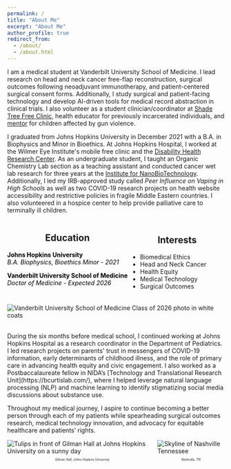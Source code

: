 ```yaml
---
permalink: /
title: "About Me"
excerpt: "About Me"
author_profile: true
redirect_from: 
  - /about/
  - /about.html
---
```


I am a medical student at Vanderbilt University School of Medicine. I lead research on head and neck cancer free-flap reconstruction, surgical outcomes following neoadjuvant immunotherapy, and patient-centered surgical consent forms. Additionally, I study surgical and patient-facing technology and develop AI-driven tools for medical record abstraction in clinical trials. I also volunteer as a student clinician/coordinator at [Shade Tree Free Clinic](https://www.shadetreeclinic.org/), health educator for previously incarcerated individuals, and [mentor](https://www.newschannel5.com/news/giving-them-another-path-inspiring-at-risk-youth-to-choose-a-violence-free-future) for children affected by gun violence.

I graduated from Johns Hopkins University in December 2021 with a B.A. in Biophysics and Minor in Bioethics. At Johns Hopkins Hospital, I worked at the Wilmer Eye Institute's mobile free clinic and the [Disability Health Research Center](https://disabilityhealth.jhu.edu/). As an undergraduate student, I taught an Organic Chemistry Lab section as a teaching assistant and conducted cancer wet lab research for three years at the [Institute for NanoBioTechnology](https://inbt.jhu.edu/). Additionally, I led my IRB-approved study called *Peer Influence on Vaping in High Schools* as well as two COVID-19 research projects on health website accessibility and restrictive policies in fragile Middle Eastern countries. I also volunteered in a hospice center to help provide palliative care to terminally ill children. 
<html>
<head>
  <!-- Add the Font Awesome CSS link below -->
  <link rel="stylesheet" href="https://cdnjs.cloudflare.com/ajax/libs/font-awesome/6.5.2/css/all.min.css">
  <!-- Add any necessary meta tags, CSS, or other dependencies in the head section -->
  <style>
    /* Apply CSS styles here */
    .container {
      display: flex;
      justify-content: center; /* Center the columns horizontally */
    }

    .column1 {
      flex: 1;
      padding: 5px 5px 5px 0; /* Right padding: 5px, Left padding: 0 */
      text-align: left; 
    }

    .column1 i {
      margin-bottom: 10px;
    }

    .column1 h2 {
      text-align: center; /* Center the headers */
    }

    .column2 {
      flex: 1;
      padding: 5px 0 5px 5px; /* Right padding: 0, Left padding: 5px */
      text-align: left;
    }

    .column2 i {
      margin-bottom: 10px;
    }
    
    .column2 h2 {
      text-align: center; /* Center the headers */
    }

    .grad-info {
      margin-bottom: 10px; /* Add some spacing between the header and paragraph */
      color: black; /* Set the text color to black */
    }

    .grad-info p {
      text-align: left; /* Left-align the paragraph text */
      margin: 0; /* Remove any default margin to avoid extra spacing */
    }
  </style>
</head>
<body>
  <div class="container">
    <div class="column1">
      <h2>Education</h2>
      <p class="grad-info"><i class="fas fa-graduation-cap" aria-hidden="true"></i> <b>Johns Hopkins University</b><br><i>B.A. Biophysics, Bioethics Minor - 2021</i></p>
      <p class="grad-info"><i class="fas fa-graduation-cap" aria-hidden="true"></i> <b>Vanderbilt University School of Medicine</b><br><i>Doctor of Medicine - Expected 2026</i></p>
    </div>
    <div class="column2">
      <h2>Interests</h2>
      <ul>
        <li>Biomedical Ethics</li>
        <li>Head and Neck Cancer</li>
        <li>Health Equity</li>
        <li>Medical Technology</li>
        <li>Surgical Outcomes</li>
      </ul>
    </div>
  </div>
</body>
</html>

![Vanderbilt University School of Medicine Class of 2026 photo in white coats](../images/VUSMClassPhoto.png)

<br>
During the six months before medical school, I continued working at Johns Hopkins Hospital as a research coordinator in the Department of Pediatrics. I led research projects on parents' trust in messengers of COVID-19 information, early determinants of childhood illness, and the role of primary care in advancing health equity and civic engagement. I also worked as a Postbaccalaureate fellow in NIDA’s [Technology and Translational Research Unit](https://bcurtislab.com/), where I helped leverage natural language processing (NLP) and machine learning to identify stigmatizing social media discussions about substance use. 

Throughout my medical journey, I aspire to continue becoming a better person through each of my patients while spearheading surgical outcomes research, medical technology innovation, and advocacy for equitable healthcare and patients’ rights.


<html>
<head>
  <style>
    /* Apply CSS styles here */
    .container {
      display: flex;
    }

    .column {
      flex: 1;
      padding: 10px;
    }

    .column img {
      max-width: 100%; /* Ensure images don't exceed their container's width */
      display: block; /* Remove any extra spacing below the image */
    }
    .caption {
      text-align: center;
      font-style: italic;
      font-size: 7px;
    }

    
  </style>
</head>
<body>
  <div class="container">
    <div class="column">
      <!-- First image -->
      <img src="../images/GilmanFlowers.png" alt="Tulips in front of Gilman Hall at Johns Hopkins University on a sunny day">
      <p class="caption">Gilman Hall, Johns Hopkins University</p>
    </div>
    <div class="column">
      <!-- Second image -->
      <img src="../images/NashvilleSkyline.png" alt="Skyline of Nashville Tennessee">
      <p class="caption">Nashville, TN</p>
    </div>
  </div>
</body>
</html>
